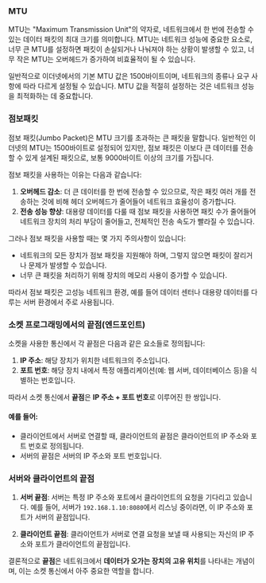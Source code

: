 ### MTU
MTU는 "Maximum Transmission Unit"의 약자로, 네트워크에서 한 번에 전송할 수 있는 데이터 패킷의 최대 크기를 의미합니다. MTU는 네트워크 성능에 중요한 요소로, 너무 큰 MTU를 설정하면 패킷이 손실되거나 나눠져야 하는 상황이 발생할 수 있고, 너무 작은 MTU는 오버헤드가 증가하여 비효율적이 될 수 있습니다.

일반적으로 이더넷에서의 기본 MTU 값은 1500바이트이며, 네트워크의 종류나 요구 사항에 따라 다르게 설정될 수 있습니다. MTU 값을 적절히 설정하는 것은 네트워크 성능을 최적화하는 데 중요합니다.


### 점보패킷
점보 패킷(Jumbo Packet)은 MTU 크기를 초과하는 큰 패킷을 말합니다. 일반적인 이더넷의 MTU는 1500바이트로 설정되어 있지만, 점보 패킷은 이보다 큰 데이터를 전송할 수 있게 설계된 패킷으로, 보통 9000바이트 이상의 크기를 가집니다.

점보 패킷을 사용하는 이유는 다음과 같습니다:

1. **오버헤드 감소**: 더 큰 데이터를 한 번에 전송할 수 있으므로, 작은 패킷 여러 개를 전송하는 것에 비해 헤더 오버헤드가 줄어들어 네트워크 효율성이 증가합니다.
2. **전송 성능 향상**: 대용량 데이터를 다룰 때 점보 패킷을 사용하면 패킷 수가 줄어들어 네트워크 장치의 처리 부담이 줄어들고, 전체적인 전송 속도가 빨라질 수 있습니다.

그러나 점보 패킷을 사용할 때는 몇 가지 주의사항이 있습니다:

- 네트워크의 모든 장치가 점보 패킷을 지원해야 하며, 그렇지 않으면 패킷이 잘리거나 문제가 발생할 수 있습니다.
- 너무 큰 패킷을 처리하기 위해 장치의 메모리 사용이 증가할 수 있습니다.

따라서 점보 패킷은 고성능 네트워크 환경, 예를 들어 데이터 센터나 대용량 데이터를 다루는 서버 환경에서 주로 사용됩니다.


### 소켓 프로그래밍에서의 끝점(엔드포인트)
소켓을 사용한 통신에서 각 끝점은 다음과 같은 요소들로 정의됩니다:

1. **IP 주소**: 해당 장치가 위치한 네트워크의 주소입니다.
2. **포트 번호**: 해당 장치 내에서 특정 애플리케이션(예: 웹 서버, 데이터베이스 등)을 식별하는 번호입니다.

따라서 소켓 통신에서 **끝점**은 **IP 주소 + 포트 번호**로 이루어진 한 쌍입니다.

#### 예를 들어:
- 클라이언트에서 서버로 연결할 때, 클라이언트의 끝점은 클라이언트의 IP 주소와 포트 번호로 정의됩니다.
- 서버의 끝점은 서버의 IP 주소와 포트 번호입니다.

### 서버와 클라이언트의 끝점

1. **서버 끝점**: 서버는 특정 IP 주소와 포트에서 클라이언트의 요청을 기다리고 있습니다. 예를 들어, 서버가 `192.168.1.10:8080`에서 리스닝 중이라면, 이 IP 주소와 포트가 서버의 끝점입니다.
   
2. **클라이언트 끝점**: 클라이언트가 서버로 연결 요청을 보낼 때 사용되는 자신의 IP 주소와 포트가 클라이언트의 끝점입니다.

결론적으로 **끝점**은 네트워크에서 **데이터가 오가는 장치의 고유 위치**를 나타내는 개념이며, 이는 소켓 통신에서 아주 중요한 역할을 합니다.
